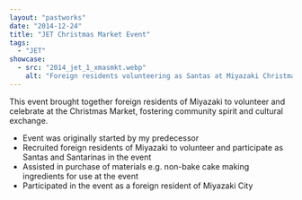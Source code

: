```yaml
---
layout: "pastworks"
date: "2014-12-24"
title: "JET Christmas Market Event"
tags:
  - "JET"
showcase:
  - src: "2014_jet_1_xmasmkt.webp"
    alt: "Foreign residents volunteering as Santas at Miyazaki Christmas Market."
---
```

This event brought together foreign residents of Miyazaki to volunteer and celebrate at the Christmas Market, fostering community spirit and cultural exchange.

- Event was originally started by my predecessor
- Recruited foreign residents of Miyazaki to volunteer and participate as Santas and Santarinas in the event
- Assisted in purchase of materials e.g. non-bake cake making ingredients for use at the event
- Participated in the event as a foreign resident of Miyazaki City
